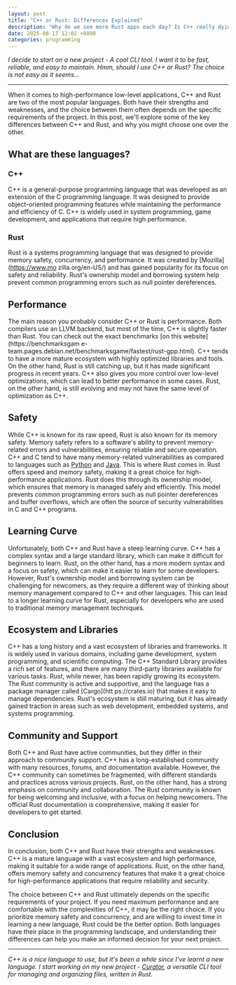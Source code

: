 ```yaml
---
layout: post
title: "C++ or Rust: Differences Explained"
description: "Why do we see more Rust apps each day? Is C++ really dying?"
date: 2025-08-17 12:02 +0800
categories: programming
---
```


_I decide to start on a new project - A cool CLI tool. I want it to_
_be fast, reliable, and easy to maintain. Hmm, should I use C++ or Rust? The_
_choice is not easy as it seems..._

---

When it comes to high-performance low-level applications, C++ and Rust are two
of the most popular languages. Both have their strengths and weaknesses, and the
choice between them often depends on the specific requirements of the project.
In this post, we'll explore some of the key differences between C++ and Rust,
and why you might choose one over the other.

## What are these languages?

### C++

C++ is a general-purpose programming language that was developed as an extension
of the C programming language. It was designed to provide object-oriented
programming features while maintaining the performance and efficiency of C. C++
is widely used in system programming, game development, and applications that
require high performance.

### Rust

Rust is a systems programming language that was designed to provide memory
safety, concurrency, and performance. It was created by [Mozilla](https://www.mo
zilla.org/en-US/) and has gained popularity for its focus on safety and
reliability. Rust's ownership model and borrowing system help prevent common
programming errors such as null pointer dereferences.

## Performance

The main reason you probably consider C++ or Rust is performance. Both compilers
use an LLVM backend, but most of the time, C++ is slightly faster than Rust.
You can check out the exact benchmarks [on this website](https://benchmarksgam
e-team.pages.debian.net/benchmarksgame/fastest/rust-gpp.html). C++ tends to have
a more mature ecosystem with highly optimized libraries and tools. On the other
hand, Rust is still catching up, but it has made significant progress in recent
years. C++ also gives you more control over low-level optimizations, which can
lead to better performance in some cases. Rust, on the other hand, is still
evolving and may not have the same level of optimization as C++.

## Safety

While C++ is known for its raw speed, Rust is also known for its memory safety.
Memory safety refers to a software's ability to prevent memory-related errors
and vulnerabilities, ensuring reliable and secure operation. C++ and C tend to
have many memory-related vulnerabilities as compared to languages such as
[Python](https://www.python.org/) and [Java](https://www.java.com/en/). This is
where Rust comes in. Rust offers speed and memory safety, making it a great
choice for high-performance applications. Rust does this through its ownership
model, which ensures that memory is managed safely and efficiently. This model
prevents common programming errors such as null pointer dereferences and buffer
overflows, which are often the source of security vulnerabilities in C and C++
programs.

## Learning Curve

Unfortunately, both C++ and Rust have a steep learning curve. C++ has a complex
syntax and a large standard library, which can make it difficult for beginners
to learn. Rust, on the other hand, has a more modern syntax and a focus on
safety, which can make it easier to learn for some developers. However, Rust's
ownership model and borrowing system can be challenging for newcomers, as they
require a different way of thinking about memory management compared to C++ and
other languages. This can lead to a longer learning curve for Rust, especially
for developers who are used to traditional memory management techniques.

## Ecosystem and Libraries

C++ has a long history and a vast ecosystem of libraries and frameworks. It is
widely used in various domains, including game development, system programming,
and scientific computing. The C++ Standard Library provides a rich set of
features, and there are many third-party libraries available for various tasks.
Rust, while newer, has been rapidly growing its ecosystem. The Rust community is
active and supportive, and the language has a package manager called [Cargo](htt
ps://crates.io) that makes it easy to manage dependencies. Rust's ecosystem is
still maturing, but it has already gained traction in areas such as web
development, embedded systems, and systems programming.

## Community and Support

Both C++ and Rust have active communities, but they differ in their approach to
community support. C++ has a long-established community with many resources,
forums, and documentation available. However, the C++ community can sometimes
be fragmented, with different standards and practices across various projects.
Rust, on the other hand, has a strong emphasis on community and collaboration.
The Rust community is known for being welcoming and inclusive, with a focus on
helping newcomers. The official Rust documentation is comprehensive, making it
easier for developers to get started.

## Conclusion

In conclusion, both C++ and Rust have their strengths and weaknesses. C++ is a
mature language with a vast ecosystem and high performance, making it suitable
for a wide range of applications. Rust, on the other hand, offers memory safety
and concurrency features that make it a great choice for high-performance
applications that require reliability and security.

The choice between C++ and Rust ultimately depends on the specific requirements
of your project. If you need maximum performance and are comfortable with the
complexities of C++, it may be the right choice. If you prioritize memory safety
and concurrency, and are willing to invest time in learning a new language,
Rust could be the better option. Both languages have their place in the
programming landscape, and understanding their differences can help you make an
informed decision for your next project.

---

_C++ is a nice language to use, but it's been a while since I've learnt a new_
_language. I start working on my new project -_
_[Curator](https://github.com/Saturnyx/curator), a versatile CLI tool for_
_managing and organizing files, written in Rust._
